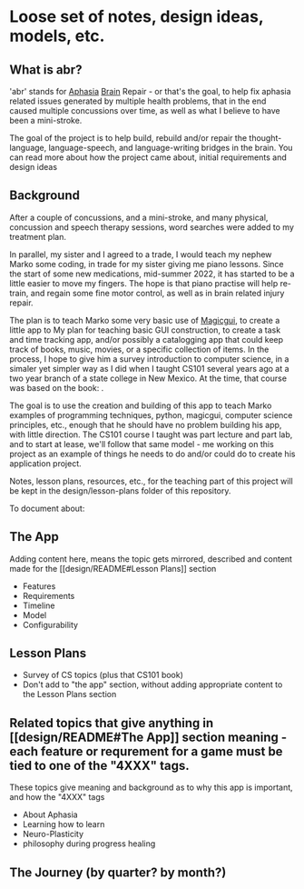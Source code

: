 # Loose set of notes, design ideas, models, etc.

## What is abr?

'abr' stands for [Aphasia](https://www.nidcd.nih.gov/health/aphasia) [Brain]() Repair - or that's the goal, to help fix aphasia related issues generated by multiple health problems, that in the end caused multiple concussions over time, as well as what I believe to have been a mini-stroke.

The goal of the project is to help build, rebuild and/or repair the thought-language, language-speech, and language-writing bridges in the brain.  You can read more about how the project came about, initial requirements and design ideas

## Background

After a couple of concussions, and a mini-stroke, and many physical, concussion and speech therapy sessions, word searches were added to my treatment plan.

In parallel, my sister and I agreed to a trade, I would teach my nephew Marko some coding, in trade for my sister giving me piano lessons.  Since the start of some new medications, mid-summer 2022, it has started to be a little easier to move my fingers.  The hope is that piano practise will help re-train, and regain some fine motor control, as well as in brain related injury repair.

The plan is to teach Marko some very basic use of [Magicgui](), to create a little app to My plan for teaching basic GUI construction, to create a task and time tracking app, and/or possibly a catalogging app that could keep track of books, music, movies, or a specific collection of items.  In the process, I hope to give him a survey introduction to computer science, in a simaler yet simpler way as I did when I taught CS101 several years ago at a two year branch of a state college in New Mexico.  At the time, that course was based on the book: []().

The goal is to use the creation and building of this app to teach Marko examples of programming techniques, python, magicgui, computer science principles, etc., enough that he should have no problem building his app, with little direction.  The CS101 course I taught was part lecture and part lab, and to start at lease, we'll follow that same model - me working on this project as an example of things he needs to do and/or could do to create his application project.  

Notes, lesson plans, resources, etc., for the teaching part of this project will be kept in the design/lesson-plans folder of this repository. 



To document about:

## The App

Adding content here, means the topic gets mirrored, described and content made for the [[design/README#Lesson Plans]] section

* Features
* Requirements
* Timeline
* Model
* Configurability

## Lesson Plans

* Survey of CS topics (plus that CS101 book)
* Don't add to "the app" section, without adding appropriate content to the Lesson Plans section

## Related topics that give anything in [[design/README#The App]] section meaning - each feature or requrement for a game must be tied to one of the "4XXX" tags.

These topics give meaning and background as to why this app is important, and how the "4XXX" tags 

* About Aphasia
* Learning how to learn
* Neuro-Plasticity
* philosophy during progress healing

## The Journey (by quarter?  by month?)


